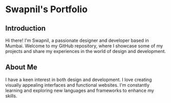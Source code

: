 # Swapnil's Portfolio

## Introduction
Hi there! I'm Swapnil, a passionate designer and developer based in Mumbai. Welcome to my GitHub repository, where I showcase some of my projects and share my experiences in the world of design and development.

## About Me
I have a keen interest in both design and development. I love creating visually appealing interfaces and functional websites. I'm constantly learning and exploring new languages and frameworks to enhance my skills.
